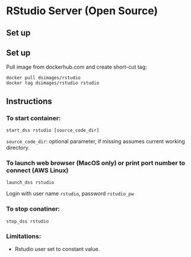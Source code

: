 # RStudio Server (Open Source)

## Set up

## Set up

Pull image from dockerhub.com and create short-cut tag: 
```
docker pull dsimages/rstudio
docker tag dsimages/rstudio rstudio
```


## Instructions 

### To start container:
```
start_dss rstudio [source_code_dir]
```
`source_code_dir`: optional parameter, if missing assumes current working directory.


### To launch web browser (MacOS only) or print port number to connect (AWS Linux)
```
launch_dss rstudio
```

Login with user name `rstudio`, password `rstudio_pw`


### To stop conatiner:
```
stop_dss rstudio
```

### Limitations:
* Rstudio user set to constant value.
